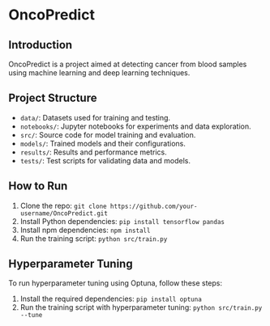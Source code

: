 # OncoPredict

## Introduction
OncoPredict is a project aimed at detecting cancer from blood samples using machine learning and deep learning techniques.

## Project Structure
- `data/`: Datasets used for training and testing.
- `notebooks/`: Jupyter notebooks for experiments and data exploration.
- `src/`: Source code for model training and evaluation.
- `models/`: Trained models and their configurations.
- `results/`: Results and performance metrics.
- `tests/`: Test scripts for validating data and models.

## How to Run
1. Clone the repo: `git clone https://github.com/your-username/OncoPredict.git`
2. Install Python dependencies: `pip install tensorflow pandas`
3. Install npm dependencies: `npm install`
4. Run the training script: `python src/train.py`

## Hyperparameter Tuning
To run hyperparameter tuning using Optuna, follow these steps:
1. Install the required dependencies: `pip install optuna`
2. Run the training script with hyperparameter tuning: `python src/train.py --tune`
